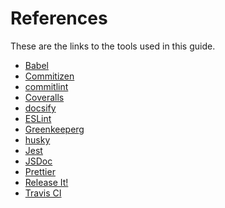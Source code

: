 # References

These are the links to the tools used in this guide.

- [Babel](https://babeljs.io)
- [Commitizen](https://github.com/commitizen/cz-cli)
- [commitlint](https://github.com/marionebl/commitlint)
- [Coveralls](https://coveralls.io/)
- [docsify](https://docsify.js.org)
- [ESLint](https://eslint.org)
- [Greenkeeper](https://greenkeeper.io)g
- [husky](https://github.com/typicode/husky)
- [Jest](https://jestjs.io/)
- [JSDoc](http://usejsdoc.org/)
- [Prettier](https://prettier.io/)
- [Release It!](https://github.com/webpro/release-it)
- [Travis CI](https://travis-ci.com)
